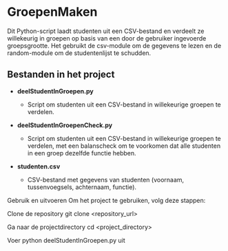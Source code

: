 # GroepenMaken
Dit Python-script laadt studenten uit een CSV-bestand en verdeelt ze willekeurig in groepen op basis van een door de gebruiker ingevoerde groepsgrootte. Het gebruikt de csv-module om de gegevens te lezen en de random-module om de studentenlijst te schudden.


## Bestanden in het project

- **deelStudentInGroepen.py**
  - Script om studenten uit een CSV-bestand in willekeurige groepen te verdelen.

- **deelStudentInGroepenCheck.py**
  - Script om studenten uit een CSV-bestand in willekeurige groepen te verdelen, met een balanscheck om te voorkomen dat alle studenten in een groep dezelfde functie hebben.

- **studenten.csv**
  - CSV-bestand met gegevens van studenten (voornaam, tussenvoegsels, achternaam, functie).


Gebruik en uitvoeren
Om het project te gebruiken, volg deze stappen:

Clone de repository
git clone <repository_url>

Ga naar de projectdirectory
cd <project_directory>

Voer python deelStudentInGroepen.py uit
